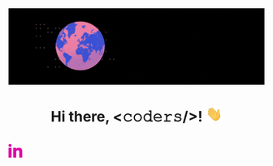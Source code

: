 <div align="center">
	<img src="https://github.com/tkachuk-ai/tkachuk-ai/raw/main/Welcome.gif">
</div>

<h1 align="center">Hi there, <𝚌𝚘𝚍𝚎𝚛𝚜/>! <img src="https://github.com/tkachuk-ai/tkachuk-ai/raw/main/Hand.gif" width="32px"></h1>
<br>
<a href="http://www.linkedin.com/in/otkachukSE"> <img align="center" alt="Oleksandra @LinkedIN" width="27px" src="https://github.com/tkachuk-ai/tkachuk-ai/raw/main/LinkedIn icon.png" />
</a>
